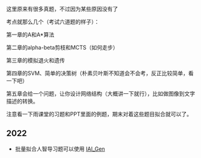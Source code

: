 这里原来有很多真题，不过因为某些原因没有了

考点就那么几个（考试六道题的样子）：

第一章的A和A\*算法

第二章的alpha-beta剪枝和MCTS（如何走步）

第三章的模拟退火和遗传

第四章的SVM、简单的决策树（朴素贝叶斯不知道会不会考，反正比较简单，看一下吧）

第五章会给一个问题，让你设计网络结构（大概讲一下就行），比如做图像到文字描述的转换。

注意看一下雨课堂的习题和PPT里面的例题，期末对着这些题目拟合就可以了。



## 2022

- 批量拟合人智导习题可以使用 [IAI_Gen](https://github.com/Btlmd/IAI_Gen)
